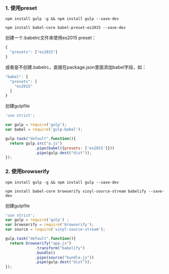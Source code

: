 ### 1. 使用preset

`npm install gulp -g && npm install gulp --save-dev`

`npm install babel-core babel-preset-es2015 --save-dev`

创建一个.babelrc文件来使用es2015 preset：

```javascript
{
  "presets": ["es2015"]
}
```

或者是不创建.babelrc，直接在package.json里面添加babel字段，如：

```javascript
"babel": {
  "presets": [
    "es2015"
  ]
}
```

创建gulpfile

```javascript
'use strict';

var gulp = require('gulp');
var babel = require('gulp-babel');

gulp.task("default",function(){
  return gulp.src("a.js")
             .pipe(babel({presets: ['es2015']}))
             .pipe(gulp.dest("dist"));
});
```

### 2. 使用browserify


`npm install gulp -g && npm install gulp --save-dev`

`npm install babel-core browserify vinyl-source-stream babelify --save-dev`

创建gulpfile

```javascript
'use strict';
var gulp = require('gulp') ;
var browserify = require('browserify');
var source = require('vinyl-source-stream');

gulp.task("default",function(){
  return browserify("app.js")
             .transform("babelify")
             .bundle()
             .pipe(source("bundle.js"))
             .pipe(gulp.dest("dist"));
});
```
